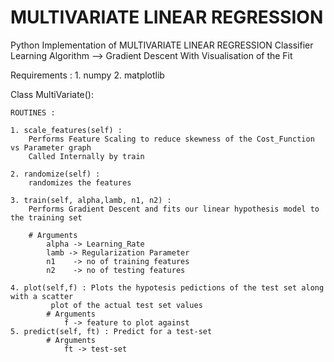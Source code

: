 
<h1>MULTIVARIATE LINEAR REGRESSION</h1>

Python Implementation of MULTIVARIATE LINEAR REGRESSION Classifier
Learning Algorithm --> Gradient Descent
With Visualisation of the Fit

Requirements : 
	1. numpy
 	2. matplotlib

Class MultiVariate():

	ROUTINES :
 
	1. scale_features(self) : 
		Performs Feature Scaling to reduce skewness of the Cost_Function vs Parameter graph
		Called Internally by train

	2. randomize(self) :
		randomizes the features 
        
	3. train(self, alpha,lamb, n1, n2) :
		Performs Gradient Descent and fits our linear hypothesis model to the training set
	
		# Arguments					
			alpha -> Learning_Rate
			lamb -> Regularization Parameter
			n1    -> no of training features
			n2    -> no of testing features

	4. plot(self,f) : Plots the hypotesis pedictions of the test set along with a scatter
		     plot of the actual test set values
			# Arguments
				f -> feature to plot against 
	5. predict(self, ft) : Predict for a test-set
			# Arguments
				ft -> test-set

